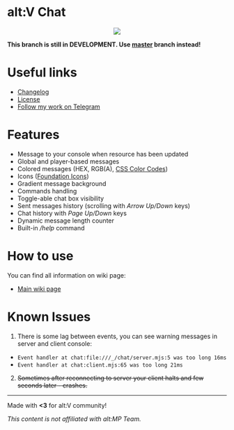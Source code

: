 # alt:V Chat
<p align="center"><img src="https://i.ibb.co/y8dxXrw/Annotation-2020-01-11-192952.png"></p>

**This branch is still in DEVELOPMENT. Use [master](https://github.com/echoWanderer/altV-Chat/tree/master) branch instead!**

# Useful links
* [Changelog](https://github.com/echoWanderer/altV-Chat/blob/master/CHANGELOG.md)
* [License](https://github.com/echoWanderer/altV-Chat/blob/master/LICENSE.md)
* [Follow my work on Telegram](https://t.me/echoWanderer_altv)

# Features
* Message to your console when resource has been updated
* Global and player-based messages
* Colored messages (HEX, RGB(A), [CSS Color Codes](https://www.quackit.com/css/css_color_codes.cfm))
* Icons ([Foundation Icons](https://zurb.com/playground/foundation-icon-fonts-3))
* Gradient message background
* Commands handling
* Toggle-able chat box visibility
* Sent messages history (scrolling with *Arrow Up/Down* keys)
* Chat history with *Page Up/Down* keys
* Dynamic message length counter
* Built-in */help* command

# How to use
You can find all information on wiki page:
* [Main wiki page](https://github.com/echoWanderer/altV-Chat/wiki)

# Known Issues
1. There is some lag between events, you can see warning messages in server and client console:
* `Event handler at chat:file:///_/chat/server.mjs:5 was too long 16ms`
* `Event handler at chat:client.mjs:65 was too long 21ms`
2. ~~Sometimes after reconnecting to server your client halts and few seconds later - crashes.~~

---

Made with **<3** for alt:V community!

*This content is not affiliated with alt:MP Team.*